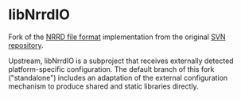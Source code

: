 # libNrrdIO
Fork of the [NRRD file format](http://teem.sourceforge.net/nrrd/index.html) implementation from the original [SVN repository](https://sourceforge.net/p/teem/code/HEAD/tree/).

Upstream, libNrrdIO is a subproject that receives externally detected platform-specific configuration. The default branch of this fork ("standalone") includes an adaptation of the external configuration mechanism to produce shared and static libraries directly.
